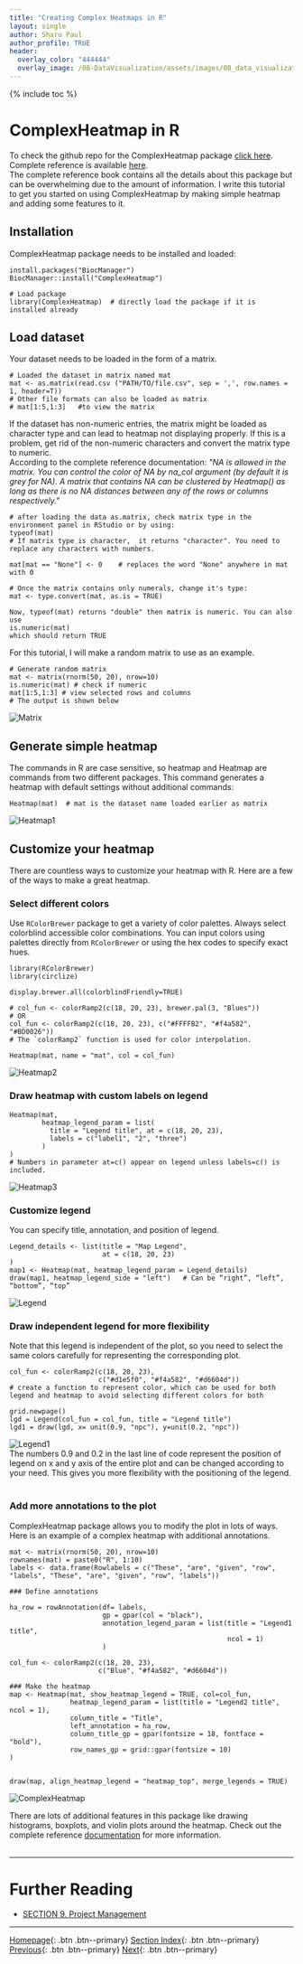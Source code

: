 ```yaml
---
title: "Creating Complex Heatmaps in R"
layout: single
author: Sharu Paul
author_profile: TRUE
header:
  overlay_color: "444444"
  overlay_image: /08-DataVisualization/assets/images/08_data_visualization_banner.png
---
```


{% include toc %}

# ComplexHeatmap in R
To check the github repo for the ComplexHeatmap package <a href="https://github.com/jokergoo/ComplexHeatmap" target="_blank">click here</a>.  <br>
Complete reference is available <a href="https://jokergoo.github.io/ComplexHeatmap-reference/book/" target="_blank">here</a>. <br>
The complete reference book contains all the details about this package but can be overwhelming due to the amount of information. I write this tutorial to get you started on using ComplexHeatmap by making simple heatmap and adding some features to it. <br>

## Installation
ComplexHeatmap package needs to be installed and loaded: <br>
```
install.packages("BiocManager")
BiocManager::install("ComplexHeatmap")

# Load package
library(ComplexHeatmap)  # directly load the package if it is installed already
```


## Load dataset
Your dataset needs to be loaded in the form of a matrix.

```
# Loaded the dataset in matrix named mat
mat <- as.matrix(read.csv ("PATH/TO/file.csv", sep = ',', row.names = 1, header=T))
# Other file formats can also be loaded as matrix
# mat[1:5,1:3]   #to view the matrix
```

If the dataset has non-numeric entries, the matrix might be loaded as character type and can lead to heatmap not displaying properly. If this is a problem, get rid of the non-numeric characters and convert the matrix type to numeric. <br>
According to the complete reference documentation: *"NA is allowed in the matrix. You can control the color of NA by na_col argument (by default it is grey for NA). A matrix that contains NA can be clustered by Heatmap() as long as there is no NA distances between any of the rows or columns respectively."* <br>

```
# after loading the data as.matrix, check matrix type in the environment panel in RStudio or by using:
typeof(mat)
# If matrix type is character,  it returns "character". You need to replace any characters with numbers.

mat[mat == "None"] <- 0    # replaces the word "None" anywhere in mat with 0

# Once the matrix contains only numerals, change it's type:
mat <- type.convert(mat, as.is = TRUE)

Now, typeof(mat) returns "double" then matrix is numeric. You can also use
is.numeric(mat)
which should return TRUE
```

For this tutorial, I will make a random matrix to use as an example. <br>

```
# Generate random matrix
mat <- matrix(rnorm(50, 20), nrow=10)
is.numeric(mat) # check if numeric
mat[1:5,1:3] # view selected rows and columns
# The output is shown below
```

![Matrix](assets/01random_matrix.png)
<br>

## Generate simple heatmap
The commands in R are case sensitive, so heatmap and Heatmap are commands from two different packages. This command generates a heatmap with default settings without additional commands: <br>

```
Heatmap(mat)  # mat is the dataset name loaded earlier as matrix
```

![Heatmap1](assets/02Heatmap_1.png)
<br>

## Customize your heatmap
There are countless ways to customize your heatmap with R. Here are a few of the ways to make a great heatmap. <br>

### Select different colors

Use `RColorBrewer` package to get a variety of color palettes. Always select colorblind accessible color combinations. You can input colors using palettes directly from `RColorBrewer` or using the hex codes to specify exact hues. <br>

```
library(RColorBrewer)
library(circlize)

display.brewer.all(colorblindFriendly=TRUE)

# col_fun <- colorRamp2(c(18, 20, 23), brewer.pal(3, "Blues"))
# OR
col_fun <- colorRamp2(c(18, 20, 23), c("#FFFFB2", "#f4a582", "#BD0026"))
# The `colorRamp2` function is used for color interpolation. 

Heatmap(mat, name = "mat", col = col_fun)
```

![Heatmap2](assets/03Heatmap_col.png)
<br>

### Draw heatmap with custom labels on legend

```
Heatmap(mat,
        heatmap_legend_param = list(
          title = "Legend title", at = c(18, 20, 23),
          labels = c("label1", "2", "three")
        )
)
# Numbers in parameter at=c() appear on legend unless labels=c() is included.
```

![Heatmap3](assets/04Heat_lgd.png)
<br>

### Customize legend
You can specify title, annotation, and position of legend. <br>

```
Legend_details <- list(title = "Map Legend",
                       at = c(18, 20, 23)
)
map1 <- Heatmap(mat, heatmap_legend_param = Legend_details)
draw(map1, heatmap_legend_side = "left")   # Can be “right”, “left”, “bottom”, “top”
```

![Legend](assets/05Legend.png)

### Draw independent legend for more flexibility
Note that this legend is independent of the plot, so you need to select the same colors carefully for representing the corresponding plot. <br>

```
col_fun <- colorRamp2(c(18, 20, 23), 
                      c("#d1e5f0", "#f4a582", "#d6604d"))
# create a function to represent color, which can be used for both legend and heatmap to avoid selecting different colors for both

grid.newpage()
lgd = Legend(col_fun = col_fun, title = "Legend title")
lgd1 = draw(lgd, x= unit(0.9, "npc"), y=unit(0.2, "npc")) 
```

![Legend1](assets/06Legend1.png)
<br>
The numbers 0.9 and 0.2 in the last line of code represent the position of legend on x and y axis of the entire plot and can be changed according to your need. This gives you more flexibility with the positioning of the legend. <br>
<br>
### Add more annotations to the plot
ComplexHeatmap package allows you to modify the plot in lots of ways. Here is an example of a complex heatmap with additional annotations.

```
mat <- matrix(rnorm(50, 20), nrow=10)
rownames(mat) = paste0("R", 1:10)
labels <- data.frame(Rowlabels = c("These", "are", "given", "row", "labels", "These", "are", "given", "row", "labels"))

### Define annotations

ha_row = rowAnnotation(df= labels,
                       gp = gpar(col = "black"),
                       annotation_legend_param = list(title = "Legend1 title", 
                                                      ncol = 1)
                       )

col_fun <- colorRamp2(c(18, 20, 23), 
                      c("Blue", "#f4a582", "#d6604d"))

### Make the heatmap
map <- Heatmap(mat, show_heatmap_legend = TRUE, col=col_fun,
               heatmap_legend_param = list(title = "Legend2 title", ncol = 1),
               column_title = "Title",
               left_annotation = ha_row,
               column_title_gp = gpar(fontsize = 18, fontface = "bold"),
               row_names_gp = grid::gpar(fontsize = 10)
)


draw(map, align_heatmap_legend = "heatmap_top", merge_legends = TRUE)
```

![ComplexHeatmap](assets/07ComplexHeatmap.png)
<br>

There are lots of additional features in this package like drawing histograms, boxplots, and violin plots around the heatmap. Check out the complete reference <a href="https://jokergoo.github.io/ComplexHeatmap-reference/book/" target="_blank">documentation</a> for more information. <br> <br>

___
# Further Reading
* [SECTION 9. Project Management](../../../09-ProjectManagement/00-ProjectManagement-LandingPage)


___

[Homepage](../../../index.md){: .btn  .btn--primary}
[Section Index](../../00-DataVisualization-LandingPage){: .btn  .btn--primary}
[Previous](04-rstudio-tutorial-heatmap-plot){: .btn  .btn--primary}
[Next](../../../09-ProjectManagement/00-ProjectManagement-LandingPage){: .btn  .btn--primary}